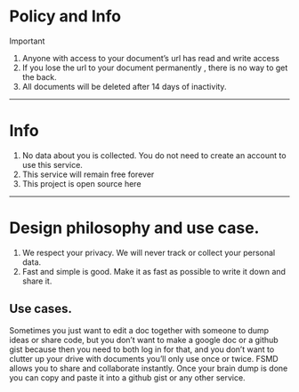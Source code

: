 # Policy and Info

> [!IMPORTANT]
>
> 1. Anyone with access to your document’s url has read and write access
> 2. If you lose the url to your document permanently , there is no way to get the back.
> 3. All documents will be deleted after 14 days of inactivity.

---

# Info

1. No data about you is collected. You do not need to create an account to use this service.
2. This service will remain free forever
3. This project is open source here

---

# Design philosophy and use case.

1. We respect your privacy. We will never track or collect your personal data.
2. Fast and simple is good. Make it as fast as possible to write it down and share it.

## Use cases.

Sometimes you just want to edit a doc together with someone to dump ideas or share code, but you don’t want to make a google doc or a github gist because then you need to both log in for that, and you don’t want to clutter up your drive with documents you’ll only use once or twice. FSMD allows you to share and collaborate instantly. Once your brain dump is done you can copy and paste it into a github gist or any other service.
